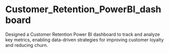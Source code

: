# Customer_Retention_PowerBI_dashboard
Designed a Customer Retention Power BI dashboard to track and analyze key metrics, enabling data-driven strategies for improving customer loyalty and reducing churn.
